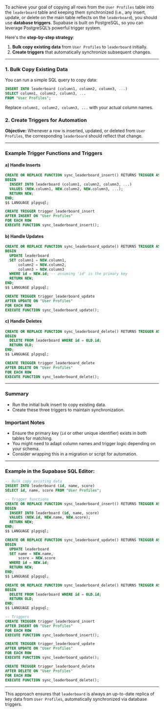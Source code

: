To achieve your goal of copying all rows from the `User Profiles` table into the `leaderboard` table and keeping them synchronized (i.e., any insert, update, or delete on the main table reflects on the `leaderboard`), you should use **database triggers**. Supabase is built on PostgreSQL, so you can leverage PostgreSQL’s powerful trigger system.

Here's the **step-by-step strategy**:

1. **Bulk copy existing data** from `User Profiles` to `leaderboard` initially.
2. **Create triggers** that automatically synchronize subsequent changes.

---

### 1. Bulk Copy Existing Data

You can run a simple SQL query to copy data:

```sql
INSERT INTO leaderboard (column1, column2, column3, ...)
SELECT column1, column2, column3, ...
FROM "User Profiles";
```

Replace `column1, column2, column3, ...` with your actual column names.

### 2. Create Triggers for Automation

**Objective:** Whenever a row is inserted, updated, or deleted from `User Profiles`, the corresponding `leaderboard` should reflect that change.

---

### Example Trigger Functions and Triggers

#### a) Handle Inserts

```sql
CREATE OR REPLACE FUNCTION sync_leaderboard_insert() RETURNS TRIGGER AS $$
BEGIN
  INSERT INTO leaderboard (column1, column2, column3, ...)
  VALUES (NEW.column1, NEW.column2, NEW.column3, ...);
  RETURN NEW;
END;
$$ LANGUAGE plpgsql;

CREATE TRIGGER trigger_leaderboard_insert
AFTER INSERT ON "User Profiles"
FOR EACH ROW
EXECUTE FUNCTION sync_leaderboard_insert();
```

#### b) Handle Updates

```sql
CREATE OR REPLACE FUNCTION sync_leaderboard_update() RETURNS TRIGGER AS $$
BEGIN
  UPDATE leaderboard
  SET column1 = NEW.column1,
      column2 = NEW.column2,
      column3 = NEW.column3
  WHERE id = NEW.id; -- assuming 'id' is the primary key
  RETURN NEW;
END;
$$ LANGUAGE plpgsql;

CREATE TRIGGER trigger_leaderboard_update
AFTER UPDATE ON "User Profiles"
FOR EACH ROW
EXECUTE FUNCTION sync_leaderboard_update();
```

#### c) Handle Deletes

```sql
CREATE OR REPLACE FUNCTION sync_leaderboard_delete() RETURNS TRIGGER AS $$
BEGIN
  DELETE FROM leaderboard WHERE id = OLD.id;
  RETURN OLD;
END;
$$ LANGUAGE plpgsql;

CREATE TRIGGER trigger_leaderboard_delete
AFTER DELETE ON "User Profiles"
FOR EACH ROW
EXECUTE FUNCTION sync_leaderboard_delete();
```

---

### Summary

- Run the initial bulk insert to copy existing data.
- Create these three triggers to maintain synchronization.

### Important Notes
- Ensure the primary key (`id` or other unique identifier) exists in both tables for matching.
- You might need to adapt column names and trigger logic depending on your schema.
- Consider wrapping this in a migration or script for automation.

---

### Example in the Supabase SQL Editor:

```sql
-- Bulk copy existing data
INSERT INTO leaderboard (id, name, score)
SELECT id, name, score FROM "User Profiles";

-- Trigger functions
CREATE OR REPLACE FUNCTION sync_leaderboard_insert() RETURNS TRIGGER AS $$
BEGIN
  INSERT INTO leaderboard (id, name, score)
  VALUES (NEW.id, NEW.name, NEW.score);
  RETURN NEW;
END;
$$ LANGUAGE plpgsql;

CREATE OR REPLACE FUNCTION sync_leaderboard_update() RETURNS TRIGGER AS $$
BEGIN
  UPDATE leaderboard
  SET name = NEW.name,
      score = NEW.score
  WHERE id = NEW.id;
  RETURN NEW;
END;
$$ LANGUAGE plpgsql;

CREATE OR REPLACE FUNCTION sync_leaderboard_delete() RETURNS TRIGGER AS $$
BEGIN
  DELETE FROM leaderboard WHERE id = OLD.id;
  RETURN OLD;
END;
$$ LANGUAGE plpgsql;

-- Triggers
CREATE TRIGGER trigger_leaderboard_insert
AFTER INSERT ON "User Profiles"
FOR EACH ROW
EXECUTE FUNCTION sync_leaderboard_insert();

CREATE TRIGGER trigger_leaderboard_update
AFTER UPDATE ON "User Profiles"
FOR EACH ROW
EXECUTE FUNCTION sync_leaderboard_update();

CREATE TRIGGER trigger_leaderboard_delete
AFTER DELETE ON "User Profiles"
FOR EACH ROW
EXECUTE FUNCTION sync_leaderboard_delete();
```

---

This approach ensures that `leaderboard` is always an up-to-date replica of key data from `User Profiles`, automatically synchronized via database triggers.